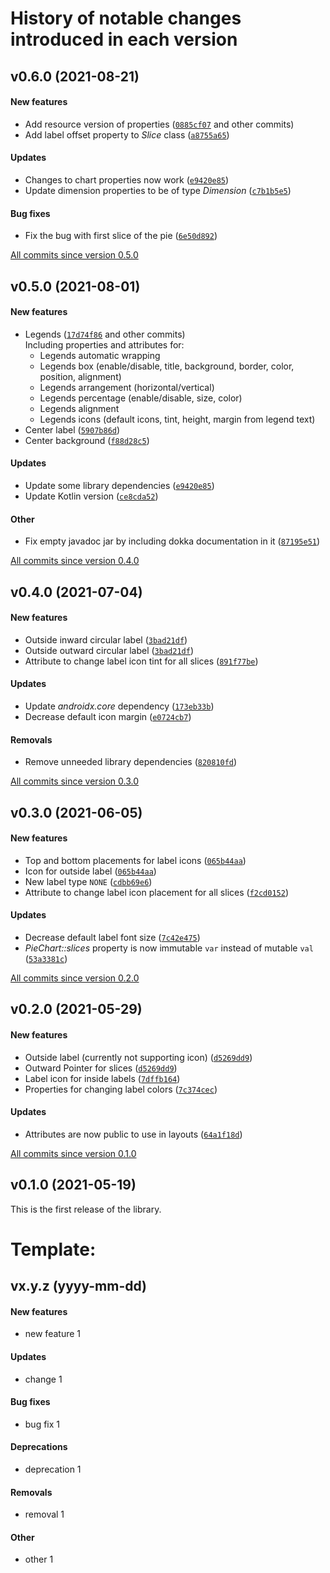 # History of notable changes introduced in each version

## v0.6.0 (2021-08-21)
#### New features
  - Add resource version of properties ([`0885cf07`](https://github.com/mahozad/android-pie-chart/commit/0885cf07) and other commits)
  - Add label offset property to *Slice* class ([`a8755a65`](https://github.com/mahozad/android-pie-chart/commit/a8755a65))
#### Updates
  - Changes to chart properties now work ([`e9420e85`](https://github.com/mahozad/android-pie-chart/commit/e9420e85))
  - Update dimension properties to be of type *Dimension* ([`c7b1b5e5`](https://github.com/mahozad/android-pie-chart/commit/c7b1b5e5))
#### Bug fixes
  - Fix the bug with first slice of the pie ([`6e50d892`](https://github.com/mahozad/android-pie-chart/commit/6e50d892))

[All commits since version 0.5.0](https://github.com/mahozad/android-pie-chart/compare/v0.5.0...v0.6.0)

## v0.5.0 (2021-08-01)
#### New features
  - Legends ([`17d74f86`](https://github.com/mahozad/android-pie-chart/commit/17d74f86) and other commits)  
    Including properties and attributes for:
    - Legends automatic wrapping
    - Legends box (enable/disable, title, background, border, color, position, alignment)
    - Legends arrangement (horizontal/vertical)
    - Legends percentage (enable/disable, size, color)
    - Legends alignment
    - Legends icons (default icons, tint, height, margin from legend text)
  - Center label ([`5907b86d`](https://github.com/mahozad/android-pie-chart/commit/5907b86d))
  - Center background ([`f88d28c5`](https://github.com/mahozad/android-pie-chart/commit/f88d28c5))
#### Updates
  - Update some library dependencies ([`e9420e85`](https://github.com/mahozad/android-pie-chart/commit/e9420e85))
  - Update Kotlin version ([`ce8cda52`](https://github.com/mahozad/android-pie-chart/commit/ce8cda52))
#### Other
  - Fix empty javadoc jar by including dokka documentation in it ([`87195e51`](https://github.com/mahozad/android-pie-chart/commit/87195e51))

[All commits since version 0.4.0](https://github.com/mahozad/android-pie-chart/compare/v0.4.0...v0.5.0)

## v0.4.0 (2021-07-04)
#### New features
  - Outside inward circular label ([`3bad21df`](https://github.com/mahozad/android-pie-chart/commit/3bad21df))
  - Outside outward circular label ([`3bad21df`](https://github.com/mahozad/android-pie-chart/commit/3bad21df))
  - Attribute to change label icon tint for all slices ([`891f77be`](https://github.com/mahozad/android-pie-chart/commit/891f77be))
#### Updates
  - Update *androidx.core* dependency ([`173eb33b`](https://github.com/mahozad/android-pie-chart/commit/173eb33b))
  - Decrease default icon margin ([`e0724cb7`](https://github.com/mahozad/android-pie-chart/commit/e0724cb7))
#### Removals
  - Remove unneeded library dependencies ([`820810fd`](https://github.com/mahozad/android-pie-chart/commit/820810fd))

[All commits since version 0.3.0](https://github.com/mahozad/android-pie-chart/compare/v0.3.0...v0.4.0)

## v0.3.0 (2021-06-05)
#### New features
  - Top and bottom placements for label icons ([`065b44aa`](https://github.com/mahozad/android-pie-chart/commit/065b44aa))
  - Icon for outside label ([`065b44aa`](https://github.com/mahozad/android-pie-chart/commit/065b44aa))
  - New label type `NONE` ([`cdbb69e6`](https://github.com/mahozad/android-pie-chart/commit/cdbb69e6))
  - Attribute to change label icon placement for all slices ([`f2cd0152`](https://github.com/mahozad/android-pie-chart/commit/f2cd0152))
#### Updates
  - Decrease default label font size ([`7c42e475`](https://github.com/mahozad/android-pie-chart/commit/7c42e475))
  - *PieChart::slices* property is now immutable `var` instead of mutable `val` ([`53a3381c`](https://github.com/mahozad/android-pie-chart/commit/53a3381c))

[All commits since version 0.2.0](https://github.com/mahozad/android-pie-chart/compare/v0.2.0...v0.3.0)

## v0.2.0 (2021-05-29)
#### New features
  - Outside label (currently not supporting icon) ([`d5269dd9`](https://github.com/mahozad/android-pie-chart/commit/d5269dd9))
  - Outward Pointer for slices ([`d5269dd9`](https://github.com/mahozad/android-pie-chart/commit/d5269dd9))
  - Label icon for inside labels ([`7dffb164`](https://github.com/mahozad/android-pie-chart/commit/7dffb164))
  - Properties for changing label colors ([`7c374cec`](https://github.com/mahozad/android-pie-chart/commit/7c374cec))
#### Updates
  - Attributes are now public to use in layouts ([`64a1f18d`](https://github.com/mahozad/android-pie-chart/commit/64a1f18d))

[All commits since version 0.1.0](https://github.com/mahozad/android-pie-chart/compare/v0.1.0...v0.2.0)

## v0.1.0 (2021-05-19)
This is the first release of the library.


[comment]: <> (NOTE: Be aware that modifying the format of this file might impact the script that makes the body of GitHub releases)


# Template:
## vx.y.z (yyyy-mm-dd)
#### New features
  - new feature 1
#### Updates
  - change 1
#### Bug fixes
  - bug fix 1
#### Deprecations
  - deprecation 1
#### Removals
  - removal 1
#### Other
  - other 1
